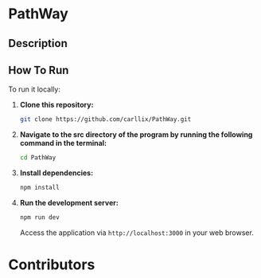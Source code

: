 # PathWay

## Description

## How To Run
To run it locally: 
1. **Clone this repository:**
   ```bash
   git clone https://github.com/carllix/PathWay.git
   ```
2. **Navigate to the src directory of the program by running the following command in the terminal:**
   ```bash
   cd PathWay
   ```
3. **Install dependencies:**
   ```bash
   npm install
   ```
4. **Run the development server:**
   ```bash
   npm run dev
   ```
   Access the application via `http://localhost:3000` in your web browser.

# Contributors